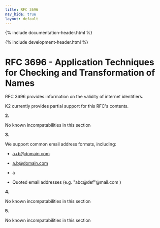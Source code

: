 ```yaml
---
title: RFC 3696
nav_hide: true
layout: default
---
```


{% include documentation-header.html %}

{% include development-header.html %}

# RFC 3696 - Application Techniques for Checking and Transformation of Names

RFC 3696 provides information on the validity of internet identifiers.

K2 currently provides partial support for this RFC's contents.

**2.**

No known incompatabilities in this section

**3.**

We support common email address formats, including:

* a+b@domain.com
* a.b@domain.com
* a

* Quoted email addresses (e.g. "abc@def"@mail.com )

**4.**

No known incompatabilities in this section

**5.**

No known incompatabilities in this section

